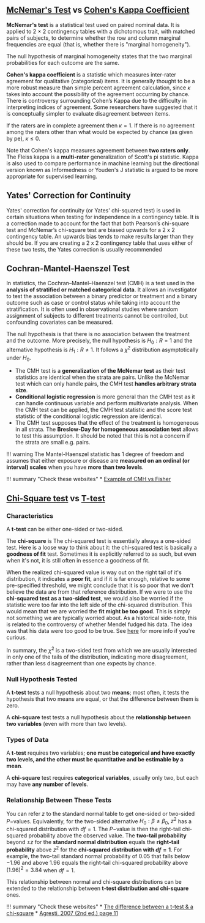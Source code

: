 ## [McNemar's Test](https://en.wikipedia.org/wiki/McNemar%27s_test) vs [Cohen's Kappa Coefficient](https://en.wikipedia.org/wiki/Cohen%27s_kappa)

**McNemar's test** is a statistical test used on paired nominal data. It is applied to 2 × 2 contingency tables with a dichotomous trait, with matched pairs of subjects, to determine whether the row and column marginal frequencies are equal (that is, whether there is "marginal homogeneity"). 

The null hypothesis of marginal homogeneity states that the two marginal probabilities for each outcome are the same.

**Cohen's kappa coefficient** is a statistic which measures inter-rater agreement for qualitative (categorical) items. It is generally thought to be a more robust measure than simple percent agreement calculation, since $\kappa$ takes into account the possibility of the agreement occurring by chance. There is controversy surrounding Cohen’s Kappa due to the difficulty in interpreting indices of agreement. Some researchers have suggested that it is conceptually simpler to evaluate disagreement between items.

If the raters are in complete agreement then $\kappa=1$. If there is no agreement among the raters other than what would be expected by chance (as given by pe), $\kappa \le 0$.

Note that Cohen's kappa measures agreement between **two raters only**. The Fleiss kappa is a **multi-rater** generalization of Scott's pi statistic. Kappa is also used to compare performance in machine learning but the directional version known as Informedness or Youden's J statistic is argued to be more appropriate for supervised learning.

## Yates' Correction for Continuity

Yates' correction for continuity (or Yates' chi-squared test) is used in certain situations when testing for independence in a contingency table. It is a correction made to account for the fact that both Pearson’s chi-square test and McNemar’s chi-square test are biased upwards for a 2 x 2 contingency table. An upwards bias tends to make results larger than they should be. If you are creating a 2 x 2 contingency table that uses either of these two tests, the Yates correction is usually recommended

## Cochran-Mantel-Haenszel Test

In statistics, the Cochran–Mantel–Haenszel test (CMH) is a test used in the **analysis of stratified or matched categorical data**. It allows an investigator to test the association between a binary predictor or treatment and a binary outcome such as case or control status while taking into account the stratification. It is often used in observational studies where random assignment of subjects to different treatments cannot be controlled, but confounding covariates can be measured.

The null hypothesis is that there is no association between the treatment and the outcome. More precisely, the null hypothesis is $H_{0}:R=1$ and the alternative hypothesis is $H_{1}:R\neq 1$. It follows a $\chi^{2}$ distribution asymptotically under $H_{0}$.

*  The CMH test is a **generalization of the McNemar test** as their test statistics are identical when the strata are pairs. Unlike the McNemar test which can only handle pairs, the CMH test **handles arbitrary strata size**.
* **Conditional logistic regression** is more general than the CMH test as it can handle continuous variable and perform multivariate analysis. When the CMH test can be applied, the CMH test statistic and the score test statistic of the conditional logistic regression are identical.
* The CMH test supposes that the effect of the treatment is homogeneous in all strata. The **Breslow-Day for homogeneous association test** allows to test this assumption. It should be noted that this is not a concern if the strata are small e.g. pairs.

!!! warning
    The Mantel-Haenszel statistic has 1 degree of freedom and assumes that either exposure or disease are **measured on an ordinal (or interval) scales** when you have **more than two levels**.

!!! summary "Check these websites"
    * [Example of CMH vs Fisher](http://www.biostathandbook.com/cmh.html)

## [Chi-Square test](https://en.wikipedia.org/wiki/Chi-squared_test) vs [T-test](https://en.wikipedia.org/wiki/Student%27s_t-test)

### Characteristics
A **t-test** can be either one-sided or two-sided.

The **chi-square** is The chi-squared test is essentially always a one-sided test. Here is a loose way to think about it: the chi-squared test is basically a **goodness of fit** test. Sometimes it is explicitly referred to as such, but even when it's not, it is still often in essence a goodness of fit. 

When the realized chi-squared value is way out on the right tail of it's distribution, it indicates a **poor fit**, and if it is far enough, relative to some pre-specified threshold, we might conclude that it is so poor that we don't believe the data are from that reference distribution. If we were to use the **chi-squared test as a two-sided test**, we would also be worried if the statistic were too far into the left side of the chi-squared distribution. This would mean that we are worried the **fit might be too good**. This is simply not something we are typically worried about. As a historical side-note, this is related to the controversy of whether Mendel fudged his data. The idea was that his data were too good to be true. See [here](http://www.amjbot.org/content/88/5/737.full) for more info if you're curious.

In summary, the $\chi^2$ is a two-sided test from which we are usually interested in only one of the tails of the distribution, indicating more disagreement, rather than less disagreement than one expects by chance.

### Null Hypothesis Tested
A **t-test** tests a null hypothesis about two **means**; most often, it tests the hypothesis that two means are equal, or that the difference between them is zero. 

A **chi-square** test tests a null hypothesis about the **relationship between two variables** (even with more than two levels). 

### Types of Data
A **t-test** requires two variables; **one must be categorical and have exactly two levels, and the other must be quantitative and be estimable by a mean**. 

A **chi-square** test requires **categorical variables**, usually only two, but each may have **any number of levels**.

### Relationship Between These Tests

You can refer $z$ to the standard normal table to get one-sided or two-sided $P-$values. Equivalently, for the two-sided alternative $H_0:\beta \ne \beta_0$, $z^2$ has a chi-squared distribution with $df = 1$. The $P-$value is then the right-tail chi-squared probability above the observed value. The **two-tail probability** beyond $\pm z$ for the **standard normal distribution** equals the **right-tail probability** above $z^2$ for the **chi-squared distribution with $df = 1$**. For example, the two-tail standard normal probability of $0.05$ that falls below $−1.96$ and above $1.96$ equals the right-tail chi-squared probability above $(1.96)^2 = 3.84$ when $df = 1$.

This relationship between normal and chi-square distributions can be extended to the relationship between **t-test distribution and chi-square** ones.

!!! summary "Check these websites"
    * [The difference between a t-test & a chi-square](https://sciencing.com/difference-between-ttest-chi-square-8225095.html)
    * [Agresti, 2007 (2nd ed.) page 11](https://mregresion.files.wordpress.com/2012/08/agresti-introduction-to-categorical-data.pdf)
